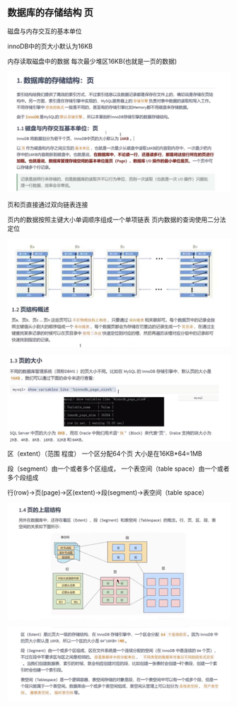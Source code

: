 数据库的存储结构 页
---

磁盘与内存交互的基本单位

innoDB中的页大小默认为16KB

内存读取磁盘中的数据 每次最少堆区16KB(也就是一页的数据)

![img_44.png](img_44.png)

页和页直接通过双向链表连接

页内的数据按照主键大小单调顺序组成一个单项链表 页内数据的查询使用二分法定位

![img_45.png](img_45.png)

![img_46.png](img_46.png)

区（extent）（范围 程度） 一个区分配64个页 大小是在16KB*64=1MB

段（segment）由一个或者多个区组成， 一个表空间（table space）由一个或者多个段组成

行(row)->页(page)->区(extent)->段(segment)->表空间（table space）

![img_47.png](img_47.png)

![img_48.png](img_48.png)